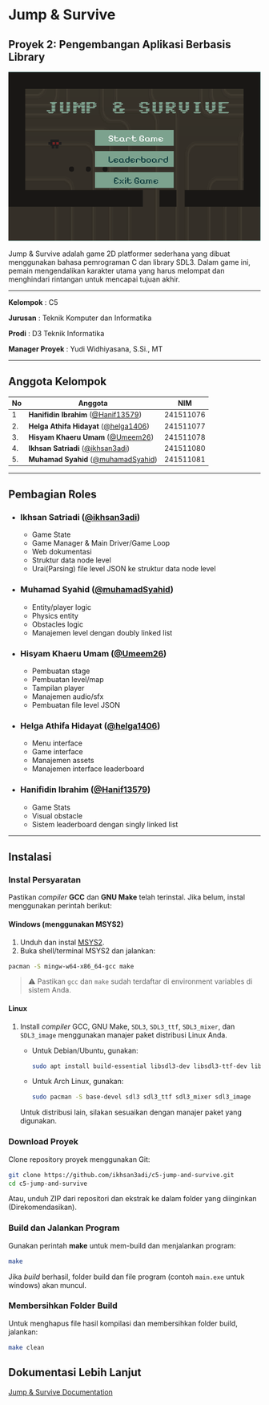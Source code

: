# Jump & Survive

## Proyek 2: Pengembangan Aplikasi Berbasis Library

![Preview](https://github.com/ikhsan3adi/c5-jump-and-survive/blob/docs/docs/image/how-to-play/1748676525_grim.png?raw=true)

Jump & Survive adalah game 2D platformer sederhana yang dibuat menggunakan bahasa pemrograman C dan library SDL3. Dalam game ini, pemain mengendalikan karakter utama yang harus melompat dan menghindari rintangan untuk mencapai tujuan akhir.

---

**Kelompok** : C5

**Jurusan** : Teknik Komputer dan Informatika

**Prodi** : D3 Teknik Informatika

**Manager Proyek** : Yudi Widhiyasana, S.Si., MT

---

## Anggota Kelompok

| No  | Anggota                                                                 | NIM       |
| --- | ----------------------------------------------------------------------- | --------- |
| 1   | **Hanifidin Ibrahim** ([@Hanif13579](https://github.com/Hanif13579))    | 241511076 |
| 2.  | **Helga Athifa Hidayat** ([@helga1406](https://github.com/helga1406))   | 241511077 |
| 3.  | **Hisyam Khaeru Umam** ([@Umeem26](https://github.com/Umeem26))         | 241511078 |
| 4.  | **Ikhsan Satriadi** ([@ikhsan3adi](https://github.com/ikhsan3adi))      | 241511080 |
| 5.  | **Muhamad Syahid** ([@muhamadSyahid](https://github.com/muhamadSyahid)) | 241511081 |

---

## Pembagian Roles

- ### Ikhsan Satriadi ([@ikhsan3adi](https://github.com/ikhsan3adi))

  - Game State
  - Game Manager & Main Driver/Game Loop
  - Web dokumentasi
  - Struktur data node level
  - Urai(Parsing) file level JSON ke struktur data node level

- ### Muhamad Syahid ([@muhamadSyahid](https://github.com/muhamadSyahid))

  - Entity/player logic
  - Physics entity
  - Obstacles logic
  - Manajemen level dengan doubly linked list

- ### Hisyam Khaeru Umam ([@Umeem26](https://github.com/Umeem26))

  - Pembuatan stage
  - Pembuatan level/map
  - Tampilan player
  - Manajemen audio/sfx
  - Pembuatan file level JSON

- ### Helga Athifa Hidayat ([@helga1406](https://github.com/helga1406))

  - Menu interface
  - Game interface
  - Manajemen assets
  - Manajemen interface leaderboard

- ### Hanifidin Ibrahim ([@Hanif13579](https://github.com/Hanif13579))

  - Game Stats
  - Visual obstacle
  - Sistem leaderboard dengan singly linked list

---

## Instalasi

### Instal Persyaratan

Pastikan _compiler_ **GCC** dan **GNU Make** telah terinstal. Jika belum, instal menggunakan perintah berikut:

#### Windows (menggunakan MSYS2)

1. Unduh dan instal [MSYS2](https://www.msys2.org/).
2. Buka shell/terminal MSYS2 dan jalankan:

```sh
pacman -S mingw-w64-x86_64-gcc make
```

> ⚠ Pastikan `gcc` dan `make` sudah terdaftar di environment variables di sistem Anda.

#### Linux

1. Install _compiler_ GCC, GNU Make, `SDL3`, `SDL3_ttf`, `SDL3_mixer`, dan `SDL3_image`  menggunakan manajer paket distribusi Linux Anda.

    - Untuk Debian/Ubuntu, gunakan:

        ```sh
        sudo apt install build-essential libsdl3-dev libsdl3-ttf-dev libsdl3-mixer-dev libsdl3-image-dev
        ```

    - Untuk Arch Linux, gunakan:

        ```sh  
        sudo pacman -S base-devel sdl3 sdl3_ttf sdl3_mixer sdl3_image
        ```

    Untuk distribusi lain, silakan sesuaikan dengan manajer paket yang digunakan.

### Download Proyek

Clone repository proyek menggunakan Git:

```sh
git clone https://github.com/ikhsan3adi/c5-jump-and-survive.git
cd c5-jump-and-survive
```

Atau, unduh ZIP dari repositori dan ekstrak ke dalam folder yang diinginkan (Direkomendasikan).

### Build dan Jalankan Program

Gunakan perintah **make** untuk mem-build dan menjalankan program:

```sh
make
```

Jika _build_ berhasil, folder build dan file program (contoh `main.exe` untuk windows) akan muncul.

### Membersihkan Folder Build

Untuk menghapus file hasil kompilasi dan membersihkan folder build, jalankan:

```sh
make clean
```

## Dokumentasi Lebih Lanjut

[Jump &amp; Survive Documentation](https://ikhsan3adi.github.io/c5-jump-and-survive/)

